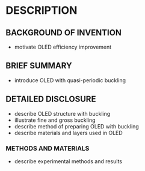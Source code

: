 # DESCRIPTION

## BACKGROUND OF INVENTION

- motivate OLED efficiency improvement

## BRIEF SUMMARY

- introduce OLED with quasi-periodic buckling

## DETAILED DISCLOSURE

- describe OLED structure with buckling
- illustrate fine and gross buckling
- describe method of preparing OLED with buckling
- describe materials and layers used in OLED

### METHODS AND MATERIALS

- describe experimental methods and results

